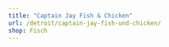 ```yaml
---
title: "Captain Jay Fish & Chicken"
url: /detroit/captain-jay-fish-und-chicken/
shop: Fisch
---
```

